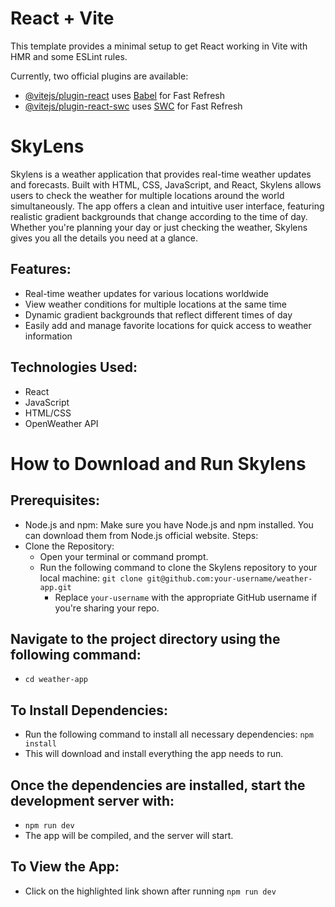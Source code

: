 # React + Vite

This template provides a minimal setup to get React working in Vite with HMR and some ESLint rules.

Currently, two official plugins are available:

- [@vitejs/plugin-react](https://github.com/vitejs/vite-plugin-react/blob/main/packages/plugin-react/README.md) uses [Babel](https://babeljs.io/) for Fast Refresh
- [@vitejs/plugin-react-swc](https://github.com/vitejs/vite-plugin-react-swc) uses [SWC](https://swc.rs/) for Fast Refresh


# SkyLens

Skylens is a weather application that provides real-time weather updates and forecasts. Built with HTML, CSS, JavaScript, and React, Skylens allows users to check the weather for multiple locations around the world simultaneously. The app offers a clean and intuitive user interface, featuring realistic gradient backgrounds that change according to the time of day. Whether you're planning your day or just checking the weather, Skylens gives you all the details you need at a glance.

Features:
-

- Real-time weather updates for various locations worldwide
- View weather conditions for multiple locations at the same time
- Dynamic gradient backgrounds that reflect different times of day
- Easily add and manage favorite locations for quick access to weather information


Technologies Used:
-
- React
- JavaScript
- HTML/CSS
- OpenWeather API


# How to Download and Run Skylens

Prerequisites:
-
- Node.js and npm: Make sure you have Node.js and npm installed. You can download them from Node.js official website.
Steps:
- Clone the Repository:
  - Open your terminal or command prompt.
  - Run the following command to clone the Skylens repository to your local machine:
      `git clone git@github.com:your-username/weather-app.git`
    - Replace `your-username` with the appropriate GitHub username if you're sharing your repo.

Navigate to the project directory using the following command:
-
- `cd weather-app`

To Install Dependencies:
-
- Run the following command to install all necessary dependencies: `npm install`
- This will download and install everything the app needs to run.

Once the dependencies are installed, start the development server with:
-
- `npm run dev`
- The app will be compiled, and the server will start.

To View the App:
- 
- Click on the highlighted link shown after running `npm run dev`
